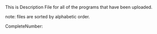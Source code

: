 This is Description File for all of the programs that have been uploaded.

note: files are sorted by alphabetic order.

CompleteNumber:
